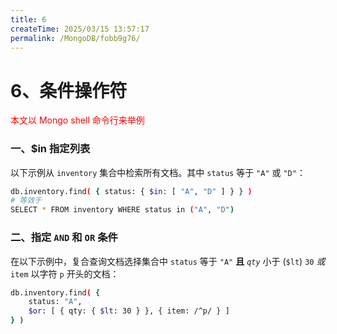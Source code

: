 ```yaml
---
title: 6
createTime: 2025/03/15 13:57:17
permalink: /MongoDB/fobb9g76/
---
```

# 6、条件操作符

<font color='red'>本文以 Mongo shell 命令行来举例</font>

### 一、$in 指定列表

以下示例从 `inventory` 集合中检索所有文档。其中 `status` 等于 `"A"` 或 `"D"`：

```bash
db.inventory.find( { status: { $in: [ "A", "D" ] } } )
# 等效于
SELECT * FROM inventory WHERE status in ("A", "D")
```

### 二、指定 `AND` 和 `OR` 条件

在以下示例中，复合查询文档选择集合中 `status` 等于 `"A"` **且** _`qty`_ 小于 (`$lt`) `30` _或_ `item` 以字符 `p` 开头的文档：

```bash
db.inventory.find( {
    status: "A",
    $or: [ { qty: { $lt: 30 } }, { item: /^p/ } ]
} )
```
